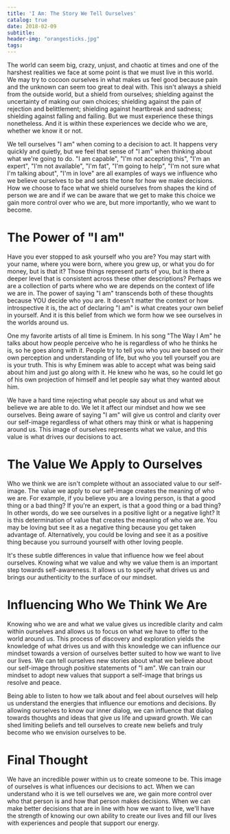 ```yaml
---
title: 'I Am: The Story We Tell Ourselves'
catalog: true
date: 2018-02-09
subtitle:
header-img: "orangesticks.jpg"
tags: 
---
```

The world can seem big, crazy, unjust, and chaotic at times and one of the harshest realities we face at some point is that we must live in this world. We may try to cocoon ourselves in what makes us feel good because pain and the unknown can seem too great to deal with. This isn't always a shield from the outside world, but a shield from ourselves; shielding against the uncertainty of making our own choices; shielding against the pain of rejection and belittlement; shielding against heartbreak and sadness; shielding against falling and failing. But we must experience these things nonetheless. And it is within these experiences we decide who we are, whether we know it or not. 
<!-- more -->

We tell ourselves "I am" when coming to a decision to act. It happens very quickly and quietly, but we feel that sense of "I am" when thinking about what we're going to do.  "I am capable", "I'm not accepting this", "I'm an expert", "I'm not available", "I'm fat", "I'm going to help", "I'm not sure what I'm talking about", "I'm in love" are all examples of ways we influence who we believe ourselves to be and sets the tone for how we make decisions. How we choose to face what we shield ourselves from shapes the kind of person we are and if we can be aware that we get to make this choice we gain more control over who we are, but more importantly, who we want to become.

# The Power of "I am"
Have you ever stopped to ask yourself who you are? You may start with your name, where you were born, where you grew up, or what you do for money, but is that it? Those things represent parts of you, but is there a deeper level that is consistent across these other descriptions? Perhaps we are a collection of parts where who we are depends on the context of life we are in. The power of saying "I am" transcends both of these thoughts because YOU decide who you are. It doesn't matter the context or how introspective it is, the act of declaring "I am" is what creates your own belief in yourself. And it is this belief from which we form how we see ourselves in the worlds around us.

One my favorite artists of all time is Eminem. In his song "The Way I Am" he talks about how people perceive who he is regardless of who he thinks he is, so he goes along with it. People try to tell you who you are based on their own perception and understanding of life, but who you tell yourself you are is your truth. This is why Eminem was able to accept what was being said about him and just go along with it. He knew who he was, so he could let go of his own projection of himself and let people say what they wanted about him. 

We have a hard time rejecting what people say about us and what we believe we are able to do. We let it affect our mindset and how we see ourselves. Being aware of saying "I am" will give us control and clarity over our self-image regardless of what others may think or what is happening around us. This image of ourselves represents what we value, and this value is what drives our decisions to act. 

# The Value We Apply to Ourselves
Who we think we are isn't complete without an associated value to our self-image. The value we apply to our self-image creates the meaning of who we are. For example, if you believe you are a loving person, is that a good thing or a bad thing? If you're an expert, is that a good thing or a bad thing? In other words, do we see ourselves in a positive light or a negative light? It is this determination of value that creates the meaning of who we are. You may be loving but see it as a negative thing because you get taken advantage of. Alternatively, you could be loving and see it as a positive thing because you surround yourself with other loving people.

It's these subtle differences in value that influence how we feel about ourselves. Knowing what we value and why we value them is an important step towards self-awareness. It allows us to specify what drives us and brings our authenticity to the surface of our mindset.

# Influencing Who We Think We Are
Knowing who we are and what we value gives us incredible clarity and calm within ourselves and allows us to focus on what we have to offer to the world around us. This process of discovery and exploration yields the knowledge of what drives us and with this knowledge we can influence our mindset towards a version of ourselves better suited to how we want to live our lives. We can tell ourselves new stories about what we believe about our self-image through positive statements of "I am". We can train our mindset to adopt new values that support a self-image that brings us resolve and peace.

Being able to listen to how we talk about and feel about ourselves will help us understand the energies that influence our emotions and decisions. By allowing ourselves to know our inner dialog, we can influence that dialog towards thoughts and ideas that give us life and upward growth. We can shed limiting beliefs and tell ourselves to create new beliefs and truly become who we envision ourselves to be.

# Final Thought
We have an incredible power within us to create someone to be. This image of ourselves is what influences our decisions to act. When we can understand who it is we tell ourselves we are, we gain more control over who that person is and how that person makes decisions. When we can make better decisions that are in line with how we want to live, we'll have the strength of knowing our own ability to create our lives and fill our lives with experiences and people that support our energy.